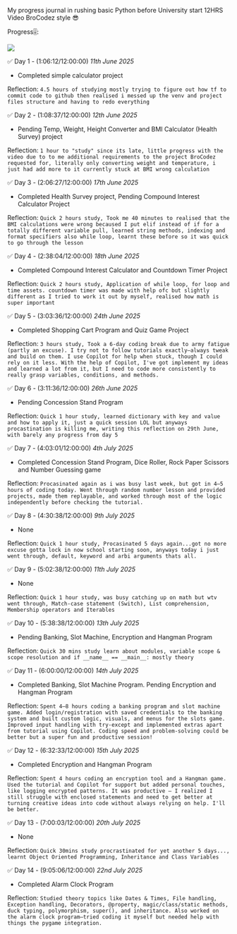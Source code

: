 My progress journal in rushing basic Python before University start 12HRS Video BroCodez style 😎

Progress🎚️: 

![](https://geps.dev/progress/54)

✅ Day 1 - (1:06:12/12:00:00) *11th June 2025*
 - Completed simple calculator project

Reflection:  `4.5 hours of studying mostly trying to figure out how tf to commit code to github then realised i messed up the venv and project files structure and having to redo everything`

✅ Day 2 - (1:08:37/12:00:00) *12th June 2025*
 - Pending Temp, Weight, Height Converter and BMI Calculator (Health Survey) project

Reflection:  `1 hour to "study" since its late, little progress with the video due to to me additional requirements to the project BroCodez requested for, literally only converting weight and temperature, i just had add more to it currently stuck at BMI wrong calculation`

✅ Day 3 - (2:06:27/12:00:00) *17th June 2025*
 - Completed Health Survey project, Pending Compound Interest Calculator Project

Reflection:  `Quick 2 hours study, Took me 40 minutes to realised that the BMI calculations were wrong becaused I put elif instead of if for a totally different variable pull, learned string methods, indexing and format specifiers also while loop, learnt these before so it was quick to go through the lesson`

✅ Day 4 - (2:38:04/12:00:00) *18th June 2025*
 - Completed Compound Interest Calculator and Countdown Timer Project

Reflection:  `Quick 2 hours study, Application of while loop, for loop and time assets. countdown timer was made with help ofc but slightly different as I tried to work it out by myself, realised how math is super important`

✅ Day 5 - (3:03:36/12:00:00) *24th June 2025*
 - Completed Shopping Cart Program and Quiz Game Project

Reflection:  `3 hours study, Took a 6-day coding break due to army fatigue (partly an excuse). I try not to follow tutorials exactly—always tweak and build on them. I use Copilot for help when stuck, though I could rely on it less. With the help of Copilot, I've got implement my ideas and learned a lot from it, but I need to code more consistently to really grasp variables, conditions, and methods.`

✅ Day 6 - (3:11:36/12:00:00) *26th June 2025*
 - Pending Concession Stand Program

Reflection:  `Quick 1 hour study, learned dictionary with key and value and how to apply it, just a quick session LOL but anyways procastination is killing me, writing this reflection on 29th June, with barely any progress from day 5`

✅ Day 7 - (4:03:01/12:00:00) *4th July 2025*
 - Completed Concession Stand Program, Dice Roller, Rock Paper Scissors and Number Guessing game

Reflection:  `Procasinated again as i was busy last week, but got in 4–5 hours of coding today. Went through random number lesson and provided projects, made them replayable, and worked through most of the logic independently before checking the tutorial.`

✅ Day 8 - (4:30:38/12:00:00) *9th July 2025*
 - None

Reflection:  `Quick 1 hour study, Procasinated 5 days again...got no more excuse gotta lock in now school starting soon, anyways today i just went through, default, keyword and arbi arguments thats all.`

✅ Day 9 - (5:02:38/12:00:00) *11th July 2025*
 - None

Reflection:  `Quick 1 hour study, was busy catching up on math but wtv went through, Match-case statement (Switch), List comprehension, Membership operators and Iterables`

✅ Day 10 - (5:38:38/12:00:00) *13th July 2025*
 - Pending Banking, Slot Machine, Encryption and Hangman Program

Reflection:  `Quick 30 mins study learn about modules, variable scope & scope resolution and if __name__ == __main__: mostly theory`

✅ Day 11 - (6:00:00/12:00:00) *14th July 2025*
 - Completed Banking, Slot Machine Program. Pending Encryption and Hangman Program

Reflection:  `Spent 4–8 hours coding a banking program and slot machine game. Added login/registration with saved credentials to the banking system and built custom logic, visuals, and menus for the slots game. Improved input handling with try-except and implemented extras apart from tutorial using Copilot. Coding speed and problem-solving could be better but a super fun and productive session!`

✅ Day 12 - (6:32:33/12:00:00) *15th July 2025*
 - Completed Encryption and Hangman Program

Reflection:  `Spent 4 hours coding an encryption tool and a Hangman game. Used the tutorial and Copilot for support but added personal touches, like logging encrypted patterns. It was productive — I realized I still struggle with enclosed statements and need to get better at turning creative ideas into code without always relying on help. I'll be better.`

✅ Day 13 - (7:00:03/12:00:00) *20th July 2025*
 - None

Reflection:  `Quick 30mins study procrastinated for yet another 5 days..., learnt Object Oriented Programming, Inheritance and Class Variables`

✅ Day 14 - (9:05:06/12:00:00) *22nd July 2025*
 - Completed Alarm Clock Program

Reflection:  `Studied theory topics like Dates & Times, File handling, Exception handling, Decorators, @property, magic/class/static methods, duck typing, polymorphism, super(), and inheritance. Also worked on the alarm clock program—tried coding it myself but needed help with things the pygame integration.`